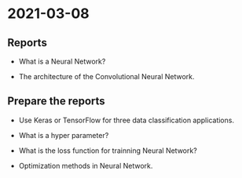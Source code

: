 # 2021-03-08
## Reports
* What is a Neural Network?

* The architecture of the Convolutional Neural Network.

## Prepare the reports
* Use Keras or TensorFlow for three data classification applications.

* What is a hyper parameter?

* What is the loss function for trainning Neural Network?

* Optimization methods in Neural Network.
